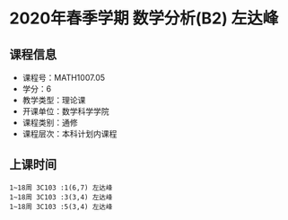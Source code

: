 # 2020年春季学期 数学分析(B2) 左达峰






## 课程信息

- 课程号：MATH1007.05
- 学分：6
- 教学类型：理论课
- 开课单位：数学科学学院
- 课程类别：通修
- 课程层次：本科计划内课程

## 上课时间

```
1~18周 3C103 :1(6,7) 左达峰
1~18周 3C103 :3(3,4) 左达峰
1~18周 3C103 :5(3,4) 左达峰
```

